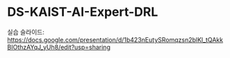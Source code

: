 # DS-KAIST-AI-Expert-DRL

실습 슬라이드: https://docs.google.com/presentation/d/1b423nEutySRomqzsn2blKl_tQAkkBIOthzAYqJ_yUh8/edit?usp=sharing
